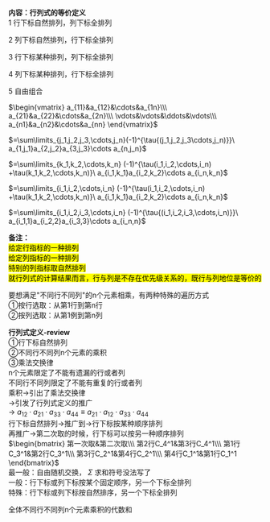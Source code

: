 **内容：行列式的等价定义**  
1 行下标自然排列，列下标全排列  
  
2 列下标自然排列，行下标全排列  
  
3 行下标某种排列，列下标全排列  
  
4 列下标某种排列，行下标全排列  
  
5 自由组合  
  
 $\begin{vmatrix}  
a_{11}&a_{12}&\cdots&a_{1n}\\\  
a_{21}&a_{22}&\cdots&a_{2n}\\\  
\vdots&\vdots&\ddots&\vdots\\\  
a_{n1}&a_{n2}&\cdots&a_{nn}  
\end{vmatrix}$  
  
 $=\sum\limits_{j_1,j_2,j_3,\cdots,j_n}(-1)^{\tau{(j_1,j_2,j_3\cdots,j_n)}}\  
a_{1,j_1}a_{2,j_2}a_{3,j_3}\cdots a_{n,j_n}$  
  
 $=\sum\limits_{k_1,k_2,\cdots,k_n}  
(-1)^{\tau(i_1,i_2,\cdots,i_n)  
+\tau(k_1,k_2,\cdots,k_n)}\  
a_{i_1,k_1}a_{i_2,k_2}\cdots a_{i_n,k_n}$  
  
 $=\sum\limits_{i_1,i_2,\cdots,i_n}  
(-1)^{\tau(i_1,i_2,\cdots,i_n)  
+\tau(k_1,k_2,\cdots,k_n)}\  
a_{i_1,k_1}a_{i_2,k_2}\cdots a_{i_n,k_n}$  
  
 $=\sum\limits_{i_1,i_2,i_3,\cdots,i_n}  
(-1)^{\tau{(i_1,i_2,i_3,\cdots,i_n)}}\  
a_{i_1,1}a_{i_2,2}a_{i_3,3}\cdots a_{i_n,n}$  
  
**备注：**  
<mark>给定行指标的一种排列</mark>  
<mark>给定列指标的一种排列</mark>  
<mark>特别的列指标取自然排列</mark>  
<mark>就行列式的计算结果而言，行与列是不存在优先级关系的，既行与列地位是等价的</mark>  
  
要想满足"不同行不同列"的n个元素相乘，有两种特殊的遍历方式  
①按行选取：从第1行到第n行  
②按列选取：从第1例到第n列  
  
**行列式定义-review**  
①行下标自然排列  
②不同行不同列n个元素的乘积  
③乘法交换律  
n个元素限定了不能有遗漏的行或者列  
不同行不同列限定了不能有重复的行或者列  
乘积→引出了乘法交换律  
→引发了行列式定义的推广  
→ $a_{12}\cdot a_{21}\cdot a_{33}\cdot a_{44}  
\equiv a_{21}\cdot a_{12}\cdot a_{33}\cdot a_{44}$  
行下标自然排列→推广到→行下标按某种顺序排列  
再推广→第二次取的时候，行下标可以按另一种顺序排列  
 $\begin{bmatrix}  
第一次取&第二次取\\\  
第2行C_4^1&第3行C_4^1\\\  
第1行C_3^1&第2行C_3^1\\\  
第3行C_2^1&第4行C_2^1\\\  
第4行C_1^1&第1行C_1^1  
\end{bmatrix}$  
最一般：自由随机交换， $\Sigma$ 求和符号没法写了  
一般：行下标或列下标按某个固定顺序，另一个下标全排列  
特殊：行下标或列下标按自然排序，另一个下标全排列  
  
全体不同行不同列n个元素乘积的代数和  
